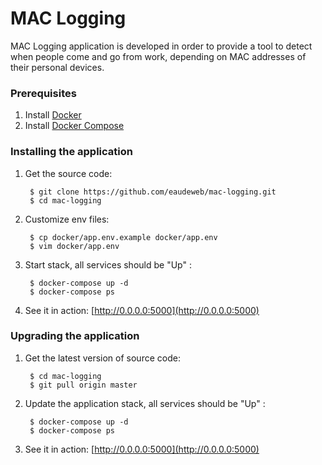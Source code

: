 # MAC Logging

MAC Logging application is developed in order to provide a tool to detect when
people come and go from work, depending on MAC addresses of their personal
devices.

### Prerequisites

1. Install [Docker](https://docs.docker.com/engine/installation/)
2. Install [Docker Compose](https://docs.docker.com/compose/install/)

### Installing the application

1. Get the source code:

        $ git clone https://github.com/eaudeweb/mac-logging.git
        $ cd mac-logging

2. Customize env files:

        $ cp docker/app.env.example docker/app.env
        $ vim docker/app.env

2. Start stack, all services should be "Up" :

        $ docker-compose up -d
        $ docker-compose ps

3. See it in action: [http://0.0.0.0:5000](http://0.0.0.0:5000)


### Upgrading the application

1. Get the latest version of source code:

        $ cd mac-logging
        $ git pull origin master

2. Update the application stack, all services should be "Up" :

        $ docker-compose up -d
        $ docker-compose ps

3. See it in action: [http://0.0.0.0:5000](http://0.0.0.0:5000)
